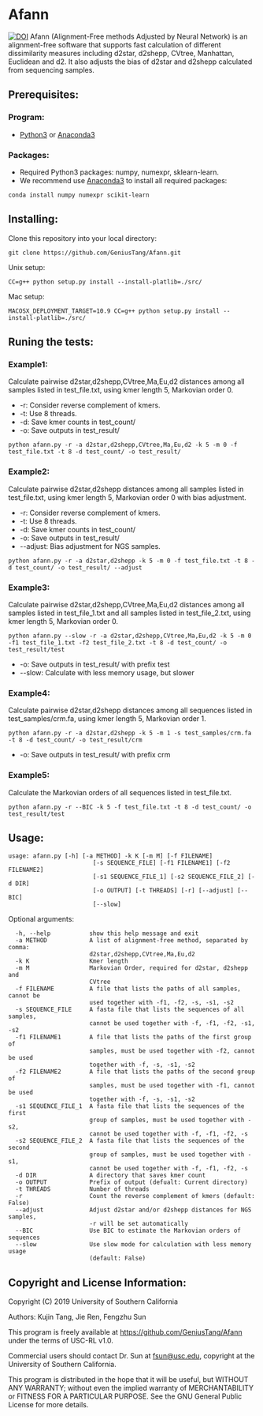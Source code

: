 # Afann
[![DOI](https://zenodo.org/badge/143416010.svg)](https://zenodo.org/badge/latestdoi/143416010)
Afann (Alignment-Free methods Adjusted by Neural Network) is an alignment-free software that supports fast calculation of different dissimilarity measures including d2star, d2shepp, CVtree, Manhattan, Euclidean and d2. It also adjusts the bias of d2star and d2shepp calculated from sequencing samples.

## Prerequisites:
### Program:
* [Python3](https://www.python.org/downloads/release/python-363/) or [Anaconda3](https://www.anaconda.com/download/)
### Packages:
* Required Python3 packages: numpy, numexpr, sklearn-learn.
* We recommend use [Anaconda3](https://www.anaconda.com/download/) to install all required packages:
```
conda install numpy numexpr scikit-learn
```

## Installing:
Clone this repository into your local directory:
```
git clone https://github.com/GeniusTang/Afann.git
```

Unix setup:
```
CC=g++ python setup.py install --install-platlib=./src/
```
Mac setup:
```
MACOSX_DEPLOYMENT_TARGET=10.9 CC=g++ python setup.py install --install-platlib=./src/
```

## Runing the tests:
### Example1: 
Calculate pairwise d2star,d2shepp,CVtree,Ma,Eu,d2 distances among all samples listed in test_file.txt, using kmer length 5, Markovian order 0. 
* -r: Consider reverse complement of kmers. 
* -t: Use 8 threads.
* -d: Save kmer counts in test_count/
* -o: Save outputs in test_result/
```
python afann.py -r -a d2star,d2shepp,CVtree,Ma,Eu,d2 -k 5 -m 0 -f test_file.txt -t 8 -d test_count/ -o test_result/
```
### Example2: 
Calculate pairwise d2star,d2shepp distances among all samples listed in test_file.txt, using kmer length 5, Markovian order 0 with bias adjustment.
* -r: Consider reverse complement of kmers.
* -t: Use 8 threads.
* -d: Save kmer counts in test_count/
* -o: Save outputs in test_result/
* --adjust: Bias adjustment for NGS samples.
```
python afann.py -r -a d2star,d2shepp -k 5 -m 0 -f test_file.txt -t 8 -d test_count/ -o test_result/ --adjust
```
### Example3:
Calculate pairwise d2star,d2shepp,CVtree,Ma,Eu,d2 distances among all samples listed in test_file_1.txt and all samples listed in test_file_2.txt, using kmer length 5, Markovian order 0.
```
python afann.py --slow -r -a d2star,d2shepp,CVtree,Ma,Eu,d2 -k 5 -m 0 -f1 test_file_1.txt -f2 test_file_2.txt -t 8 -d test_count/ -o test_result/test
```
* -o: Save outputs in test_result/ with prefix test
* --slow: Calculate with less memory usage, but slower
### Example4:
Calculate pairwise d2star,d2shepp distances among all sequences listed in test_samples/crm.fa, using kmer length 5, Markovian order 1.
```
python afann.py -r -a d2star,d2shepp -k 5 -m 1 -s test_samples/crm.fa -t 8 -d test_count/ -o test_result/crm
```
* -o: Save outputs in test_result/ with prefix crm
### Example5:
Calculate the Markovian orders of all sequences listed in test_file.txt.
```
python afann.py -r --BIC -k 5 -f test_file.txt -t 8 -d test_count/ -o test_result/test
```
## Usage:
```
usage: afann.py [-h] [-a METHOD] -k K [-m M] [-f FILENAME]
                        [-s SEQUENCE_FILE] [-f1 FILENAME1] [-f2 FILENAME2]
                        [-s1 SEQUENCE_FILE_1] [-s2 SEQUENCE_FILE_2] [-d DIR]
                        [-o OUTPUT] [-t THREADS] [-r] [--adjust] [--BIC]
                        [--slow]
```

Optional arguments:
```
  -h, --help           show this help message and exit
  -a METHOD            A list of alignment-free method, separated by comma:
                       d2star,d2shepp,CVtree,Ma,Eu,d2
  -k K                 Kmer length
  -m M                 Markovian Order, required for d2star, d2shepp and
                       CVtree
  -f FILENAME          A file that lists the paths of all samples, cannot be
                       used together with -f1, -f2, -s, -s1, -s2
  -s SEQUENCE_FILE     A fasta file that lists the sequences of all samples,
                       cannot be used together with -f, -f1, -f2, -s1, -s2
  -f1 FILENAME1        A file that lists the paths of the first group of
                       samples, must be used together with -f2, cannot be used
                       together with -f, -s, -s1, -s2
  -f2 FILENAME2        A file that lists the paths of the second group of
                       samples, must be used together with -f1, cannot be used
                       together with -f, -s, -s1, -s2
  -s1 SEQUENCE_FILE_1  A fasta file that lists the sequences of the first
                       group of samples, must be used together with -s2,
                       cannot be used together with -f, -f1, -f2, -s
  -s2 SEQUENCE_FILE_2  A fasta file that lists the sequences of the second
                       group of samples, must be used together with -s1,
                       cannot be used together with -f, -f1, -f2, -s
  -d DIR               A directory that saves kmer count
  -o OUTPUT            Prefix of output (defualt: Current directory)
  -t THREADS           Number of threads
  -r                   Count the reverse complement of kmers (default: False)
  --adjust             Adjust d2star and/or d2shepp distances for NGS samples,
                       -r will be set automatically
  --BIC                Use BIC to estimate the Markovian orders of sequences
  --slow               Use slow mode for calculation with less memory usage
                       (default: False)
```

## Copyright and License Information:
Copyright (C) 2019 University of Southern California

Authors: Kujin Tang, Jie Ren, Fengzhu Sun

This program is freely available at <https://github.com/GeniusTang/Afann> under the terms of USC-RL v1.0.

Commercial users should contact Dr. Sun at <fsun@usc.edu>, copyright at the University of Southern California.

This program is distributed in the hope that it will be useful, but WITHOUT ANY WARRANTY; without even the implied warranty of MERCHANTABILITY or FITNESS FOR A PARTICULAR PURPOSE. See the GNU General Public License for more details.
